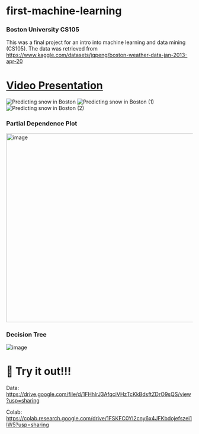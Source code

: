 # first-machine-learning
### Boston University CS105
This was a final project for an intro into machine learning and data mining (CS105). The data was retrieved from 
https://www.kaggle.com/datasets/jqpeng/boston-weather-data-jan-2013-apr-20
  
# [Video Presentation](https://youtu.be/kwU7k-kR5bA)

![Predicting snow in Boston](https://user-images.githubusercontent.com/74576449/206013647-87df81d9-e92e-413b-9555-c0a7c1601616.png)
![Predicting snow in Boston (1)](https://user-images.githubusercontent.com/74576449/206013673-81d48f14-7694-4b47-9d08-b4031ee1eb14.png)
![Predicting snow in Boston (2)](https://user-images.githubusercontent.com/74576449/206013679-044f63c3-3956-4ca6-a5ec-994052a8891a.png)
### Partial Dependence Plot
<img width="508" alt="image" src="https://user-images.githubusercontent.com/74576449/206014066-6c9e1c28-6139-4e59-a6e4-37f00cf0acb2.png">

### Decision Tree
![image](https://user-images.githubusercontent.com/74576449/206014303-a3e582de-08f0-4421-af6a-79d84710400f.png)

# 🚀 Try it out!!!
Data: https://drive.google.com/file/d/1FHhlrJ3AfqciVHzTcKkBdsftZDrO9sQS/view?usp=sharing

Colab: https://colab.research.google.com/drive/1FSKFC0YI2cny6x4JFKbdojefszei1lW5?usp=sharing
